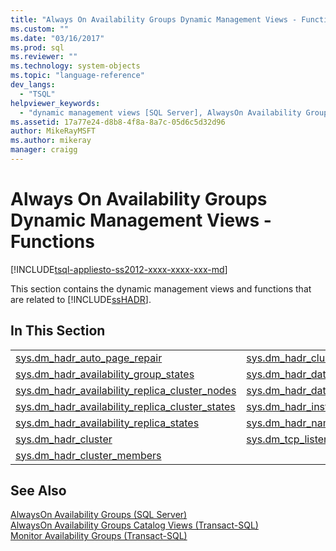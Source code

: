 ```yaml
---
title: "Always On Availability Groups Dynamic Management Views - Functions | Microsoft Docs"
ms.custom: ""
ms.date: "03/16/2017"
ms.prod: sql
ms.reviewer: ""
ms.technology: system-objects
ms.topic: "language-reference"
dev_langs: 
  - "TSQL"
helpviewer_keywords: 
  - "dynamic management views [SQL Server], AlwaysOn Availability Groups"
ms.assetid: 17a77e24-d8b8-4f8a-8a7c-05d6c5d32d96
author: MikeRayMSFT
ms.author: mikeray
manager: craigg
---
```

# Always On Availability Groups Dynamic Management Views - Functions
[!INCLUDE[tsql-appliesto-ss2012-xxxx-xxxx-xxx-md](../../includes/tsql-appliesto-ss2012-xxxx-xxxx-xxx-md.md)]

  This section contains the dynamic management views and functions that are related to [!INCLUDE[ssHADR](../../includes/sshadr-md.md)].  
  
## In This Section  
  
|||  
|-|-|  
|[sys.dm_hadr_auto_page_repair](../../relational-databases/system-dynamic-management-views/sys-dm-hadr-auto-page-repair-transact-sql.md)|[sys.dm_hadr_cluster_networks](../../relational-databases/system-dynamic-management-views/sys-dm-hadr-cluster-networks-transact-sql.md)|  
|[sys.dm_hadr_availability_group_states](../../relational-databases/system-dynamic-management-views/sys-dm-hadr-availability-group-states-transact-sql.md)|[sys.dm_hadr_database_replica_cluster_states](../../relational-databases/system-dynamic-management-views/sys-dm-hadr-database-replica-cluster-states-transact-sql.md)|  
|[sys.dm_hadr_availability_replica_cluster_nodes](../../relational-databases/system-dynamic-management-views/sys-dm-hadr-availability-replica-cluster-nodes-transact-sql.md)|[sys.dm_hadr_database_replica_states](../../relational-databases/system-dynamic-management-views/sys-dm-hadr-database-replica-states-transact-sql.md)|  
|[sys.dm_hadr_availability_replica_cluster_states](../../relational-databases/system-dynamic-management-views/sys-dm-hadr-availability-replica-cluster-states-transact-sql.md)|[sys.dm_hadr_instance_node_map](../../relational-databases/system-dynamic-management-views/sys-dm-hadr-instance-node-map-transact-sql.md)|  
|[sys.dm_hadr_availability_replica_states](../../relational-databases/system-dynamic-management-views/sys-dm-hadr-availability-replica-states-transact-sql.md)|[sys.dm_hadr_name_id_map](../../relational-databases/system-dynamic-management-views/sys-dm-hadr-name-id-map-transact-sql.md)|  
|[sys.dm_hadr_cluster](../../relational-databases/system-dynamic-management-views/sys-dm-hadr-cluster-transact-sql.md)|[sys.dm_tcp_listener_states](../../relational-databases/system-dynamic-management-views/sys-dm-tcp-listener-states-transact-sql.md)|  
|[sys.dm_hadr_cluster_members](../../relational-databases/system-dynamic-management-views/sys-dm-hadr-cluster-members-transact-sql.md)||  
  
## See Also  
 [AlwaysOn Availability Groups &#40;SQL Server&#41;](../../database-engine/availability-groups/windows/always-on-availability-groups-sql-server.md)   
 [AlwaysOn Availability Groups Catalog Views &#40;Transact-SQL&#41;](../../relational-databases/system-catalog-views/always-on-availability-groups-catalog-views-transact-sql.md)   
 [Monitor Availability Groups &#40;Transact-SQL&#41;](../../database-engine/availability-groups/windows/monitor-availability-groups-transact-sql.md)  
  
  
